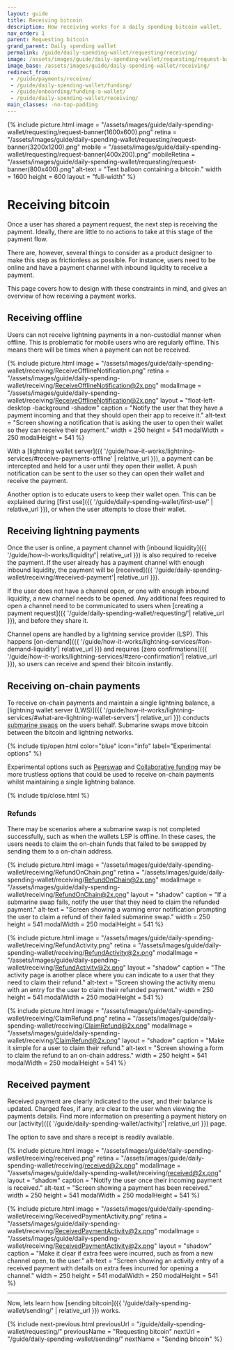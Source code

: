 ```yaml
---
layout: guide
title: Receiving bitcoin
description: How receiving works for a daily spending bitcoin wallet.
nav_order: 1
parent: Requesting bitcoin
grand_parent: Daily spending wallet
permalink: /guide/daily-spending-wallet/requesting/receiving/
image: /assets/images/guide/daily-spending-wallet/requesting/request-banner-preview(1200x630).jpg
image_base: /assets/images/guide/daily-spending-wallet/receiving/
redirect_from:
 - /guide/payments/receive/
 - /guide/daily-spending-wallet/funding/
 - /guide/onboarding/funding-a-wallet/
 - /guide/daily-spending-wallet/receiving/
main_classes: -no-top-padding
---
```


{% include picture.html
    image = "/assets/images/guide/daily-spending-wallet/requesting/request-banner(1600x600).png"
    retina = "/assets/images/guide/daily-spending-wallet/requesting/request-banner(3200x1200).png"
    mobile = "/assets/images/guide/daily-spending-wallet/requesting/request-banner(400x200).png"
    mobileRetina = "/assets/images/guide/daily-spending-wallet/requesting/request-banner(800x400).png"
    alt-text = "Text balloon containing a bitcoin."
    width = 1600
    height = 600
    layout = "full-width"
%}

<!--

Illustration source

- https://www.figma.com/file/qr4P17z6WSPADm6oW0cKw2/Design-Guide-Bosch?node-id=201%3A687

-->

# Receiving bitcoin

Once a user has shared a payment request, the next step is receiving the payment. Ideally, there are little to no actions to take at this stage of the payment flow. 

There are, however, several things to consider as a product designer to make this step as frictionless as possible. For instance, users need to be online and have a payment channel with inbound liquidity to receive a payment. 

This page covers how to design with these constraints in mind, and gives an overview of how receiving a payment works.

## Receiving offline

Users can not receive lightning payments in a non-custodial manner when offline. This is problematic for mobile users who are regularly offline. This means there will be times when a payment can not be received.

<div class="center" markdown="1">

{% include picture.html
   image = "/assets/images/guide/daily-spending-wallet/receiving/ReceiveOfflineNotification.png"
   retina = "/assets/images/guide/daily-spending-wallet/receiving/ReceiveOfflineNotification@2x.png"
   modalImage = "/assets/images/guide/daily-spending-wallet/receiving/ReceiveOfflineNotification@2x.png"
   layout = "float-left-desktop -background -shadow"
   caption = "Notify the user that they have a payment incoming and that they should open their app to receive it."
   alt-text = "Screen showing a notification that is asking the user to open their wallet so they can receive their payment."
   width = 250
   height = 541
   modalWidth = 250
   modalHeight = 541
%}

With a [lightning wallet server]({{ '/guide/how-it-works/lightning-services/#receive-payments-offline' | relative_url }}), a payment can be intercepted and held for a user until they open their wallet. A push notification can be sent to the user so they can open their wallet and receive the payment. 

Another option is to educate users to keep their wallet open. This can be explained during [first use]({{ '/guide/daily-spending-wallet/first-use/' | relative_url }}), or when the user attempts to close their wallet.

</div>

## Receiving lightning payments 

Once the user is online, a payment channel with [inbound liquidity]({{ '/guide/how-it-works/liquidity/'| relative_url }}) is also required to receive the payment. If the user already has a payment channel with enough inbound liquidity, the payment will be [received]({{ '/guide/daily-spending-wallet/receiving/#received-payment'| relative_url }}).

If the user does not have a channel open, or one with enough inbound liquidity, a new channel needs to be opened. Any additional fees required to open a channel need to be communicated to users when [creating a payment request]({{ '/guide/daily-spending-wallet/requesting/'| relative_url }}), and before they share it.

Channel opens are handled by a lightning service provider (LSP). This happens [on-demand]({{ '/guide/how-it-works/lightning-services/#on-demand-liquidity'| relative_url }}) and requires [zero confirmations]({{ '/guide/how-it-works/lightning-services/#zero-confirmation'| relative_url }}), so users can receive and spend their bitcoin instantly.

## Receiving on-chain payments

To receive on-chain payments and maintain a single lightning balance, a [lightning wallet server (LWS)]({{ '/guide/how-it-works/lightning-services/#what-are-lightning-wallet-servers'| relative_url }}) conducts [submarine swaps](https://blog.muun.com/a-closer-look-at-submarine-swaps-in-the-lightning-network/) on the users behalf. Submarine swaps move bitcoin between the bitcoin and lightning networks.

{% include tip/open.html color="blue" icon="info" label="Experimental options" %}

Experimental options such as [Peerswap](https://www.peerswap.dev/) and [Collaborative funding](https://bitcoinops.org/en/topics/dual-funding/) may be more trustless options that could be used to receive on-chain payments whilst maintaining a single lightning balance.

{% include tip/close.html %}

### Refunds

There may be scenarios where a submarine swap is not completed successfully, such as when the wallets LSP is offline. In these cases, the users needs to claim the on-chain funds that failed to be swapped by sending them to a on-chain address. 

<div class="image-slide-gallery">

{% include picture.html
   image = "/assets/images/guide/daily-spending-wallet/receiving/RefundOnChain.png"
   retina = "/assets/images/guide/daily-spending-wallet/receiving/RefundOnChain@2x.png"
   modalImage = "/assets/images/guide/daily-spending-wallet/receiving/RefundOnChain@2x.png"
   layout = "shadow"
   caption = "If a submarine swap fails, notify the user that they need to claim the refunded payment."
   alt-text = "Screen showing a warning error notification prompting the user to claim a refund of their failed submarine swap."
   width = 250
   height = 541
   modalWidth = 250
   modalHeight = 541
%}

{% include picture.html
   image = "/assets/images/guide/daily-spending-wallet/receiving/RefundActivity.png"
   retina = "/assets/images/guide/daily-spending-wallet/receiving/RefundActivity@2x.png"
   modalImage = "/assets/images/guide/daily-spending-wallet/receiving/RefundActivity@2x.png"
   layout = "shadow"
   caption = "The activity page is another place where you can indicate to a user that they need to claim their refund."
   alt-text = "Screen showing the activity menu with an entry for the user to claim their refunded payment."
   width = 250
   height = 541
   modalWidth = 250
   modalHeight = 541
%}

{% include picture.html
   image = "/assets/images/guide/daily-spending-wallet/receiving/ClaimRefund.png"
   retina = "/assets/images/guide/daily-spending-wallet/receiving/ClaimRefund@2x.png"
   modalImage = "/assets/images/guide/daily-spending-wallet/receiving/ClaimRefund@2x.png"
   layout = "shadow"
   caption = "Make it simple for a user to claim their refund."
   alt-text = "Screen showing a form to claim the refund to an on-chain address."
   width = 250
   height = 541
   modalWidth = 250
   modalHeight = 541
%}

</div>

## Received payment

Received payment are clearly indicated to the user, and their balance is updated. Charged fees, if any, are clear to the user when viewing the payments details. Find more information on presenting a payment history on our [activity]({{ '/guide/daily-spending-wallet/activity/'| relative_url }}) page. 

The option to save and share a receipt is readily available.

<div class="image-slide-gallery">

{% include picture.html
   image = "/assets/images/guide/daily-spending-wallet/receiving/received.png"
   retina = "/assets/images/guide/daily-spending-wallet/receiving/received@2x.png"
   modalImage = "/assets/images/guide/daily-spending-wallet/receiving/received@2x.png"
   layout = "shadow"
   caption = "Notify the user once their incoming payment is received."
   alt-text = "Screen showing a payment has been received."
   width = 250
   height = 541
   modalWidth = 250
   modalHeight = 541
%}

{% include picture.html
   image = "/assets/images/guide/daily-spending-wallet/receiving/ReceivedPaymentActivity.png"
   retina = "/assets/images/guide/daily-spending-wallet/receiving/ReceivedPaymentActivity@2x.png"
   modalImage = "/assets/images/guide/daily-spending-wallet/receiving/ReceivedPaymentActivity@2x.png"
   layout = "shadow"
   caption = "Make it clear if extra fees were incurred, such as from a new channel open, to the user."
   alt-text = "Screen showing an activity entry of a received payment with details on extra fees incurred for opening a channel."
   width = 250
   height = 541
   modalWidth = 250
   modalHeight = 541
%}

</div>

---

Now, lets learn how [sending bitcoin]({{ '/guide/daily-spending-wallet/sending/' | relative_url }}) works.

{% include next-previous.html
   previousUrl = "/guide/daily-spending-wallet/requesting/"
   previousName = "Requesting bitcoin"
   nextUrl = "/guide/daily-spending-wallet/sending/"
   nextName = "Sending bitcoin"
%}
